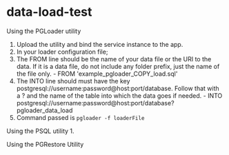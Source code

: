 # data-load-test

Using the PGLoader utility

1. Upload the utility and bind the service instance to the app.
1. In your loader configuration file;
  1. The FROM line should be the name of your data file or the URI to
  the data. If it is a data file, do not include any folder prefix, just the
  name of the file only.
    - FROM 'example_pgloader_COPY_load.sql'
  1. The INTO line should must have the key
  postgresql://username:password@host:port/database. Follow that with a ? and
  the name of the table into which the data goes if needed.
    - INTO postgresql://username:password@host:port/database?pgloader_data_load
1. Command passed is `pgloader -f loaderFile`

Using the PSQL utility
1.

Using the PGRestore Utility
